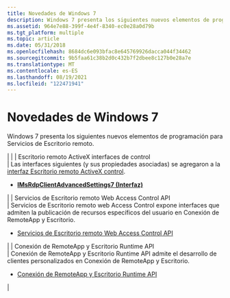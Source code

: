 ```yaml
---
title: Novedades de Windows 7
description: Windows 7 presenta los siguientes nuevos elementos de programación para Servicios de Escritorio remoto.
ms.assetid: 964e7e88-399f-4e4f-8340-ec0e28a0d79b
ms.tgt_platform: multiple
ms.topic: article
ms.date: 05/31/2018
ms.openlocfilehash: 8684dc6e093bfac8e645769926dacca044f34462
ms.sourcegitcommit: 9b5faa61c38b2d0c432b7f2dbee8c127b0e28a7e
ms.translationtype: MT
ms.contentlocale: es-ES
ms.lasthandoff: 08/19/2021
ms.locfileid: "122471941"
---
```

# <a name="whats-new-in-windows-7"></a>Novedades de Windows 7

Windows 7 presenta los siguientes nuevos elementos de programación para Servicios de Escritorio remoto.




| | | Escritorio remoto ActiveX interfaces de control<br /> | Las interfaces siguientes (y sus propiedades asociadas) se agregaron a la <a href="remote-desktop-web-connection-reference.md">interfaz Escritorio remoto ActiveX control</a>.<br /><ul><li><a href="imsrdpclientadvancedsettings7.md"><strong>IMsRdpClientAdvancedSettings7 (Interfaz)</strong></a></li></ul> | | Servicios de Escritorio remoto Web Access Control API<br /> | Servicios de Escritorio remoto web Access Control expone interfaces que admiten la publicación de recursos específicos del usuario en Conexión de RemoteApp y Escritorio.<br /><ul><li><a href="/windows/desktop/TermServ/remote-desktop-services-web-access-control-interfaces">Servicios de Escritorio remoto Web Access Control API</a></li></ul> | | Conexión de RemoteApp y Escritorio Runtime API<br /> | Conexión de RemoteApp y Escritorio Runtime API admite el desarrollo de clientes personalizados en Conexión de RemoteApp y Escritorio.<br /><ul><li><a href="/windows/desktop/TermServ/remoteapp-and-desktop-connection-runtime-interfaces">Conexión de RemoteApp y Escritorio Runtime API</a></li></ul> | 




 

 

